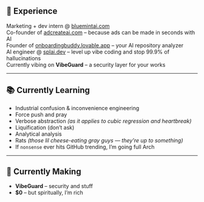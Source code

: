 ## 💼 Experience

Marketing + dev intern @ [bluemintai.com](https://bluemintai.com)  <br>
Co-founder of [adcreateai.com](https://adcreateai.com) – because ads can be made in seconds with AI  <br>
Founder of [onboardingbuddy.lovable.app](https://onboardingbuddy.lovable.app) – your AI repository analyzer  <br>
AI engineer @ [splai.dev](https://splai.dev) – level up vibe coding and stop 99.9% of hallucinations  <br>
Currently vibing on **VibeGuard** – a security layer for your works

---

## 📚 Currently Learning

- Industrial confusion & inconvenience engineering  
- Force push and pray  
- Verbose abstraction *(as it applies to cubic regression and heartbreak)*  
- Liquification (don’t ask)  
- Analytical analysis  
- Rats *(those lil cheese-eating gray guys — they're up to something)*  
- If `nonsense` ever hits GitHub trending, I’m going full Arch

---

## 🧪 Currently Making

- **VibeGuard** – security and stuff
- **$0** – but spiritually, I’m rich
